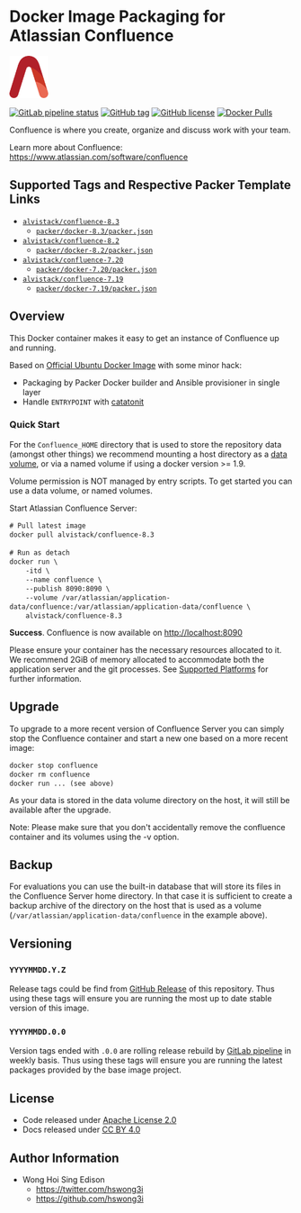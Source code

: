 # Docker Image Packaging for Atlassian Confluence

<a href="https://alvistack.com" title="AlviStack" target="_blank"><img src="/alvistack.svg" height="75" alt="AlviStack"></a>

[![GitLab pipeline
status](https://img.shields.io/gitlab/pipeline/alvistack/docker-confluence/master)](https://gitlab.com/alvistack/docker-confluence/-/pipelines)
[![GitHub
tag](https://img.shields.io/github/tag/alvistack/docker-confluence.svg)](https://github.com/alvistack/docker-confluence/tags)
[![GitHub
license](https://img.shields.io/github/license/alvistack/docker-confluence.svg)](https://github.com/alvistack/docker-confluence/blob/master/LICENSE)
[![Docker
Pulls](https://img.shields.io/docker/pulls/alvistack/confluence-8.3.svg)](https://hub.docker.com/r/alvistack/confluence-8.3)

Confluence is where you create, organize and discuss work with your
team.

Learn more about Confluence:
<https://www.atlassian.com/software/confluence>

## Supported Tags and Respective Packer Template Links

-   [`alvistack/confluence-8.3`](https://hub.docker.com/r/alvistack/confluence-8.3)
    -   [`packer/docker-8.3/packer.json`](https://github.com/alvistack/docker-confluence/blob/master/packer/docker-8.3/packer.json)
-   [`alvistack/confluence-8.2`](https://hub.docker.com/r/alvistack/confluence-8.2)
    -   [`packer/docker-8.2/packer.json`](https://github.com/alvistack/docker-confluence/blob/master/packer/docker-8.2/packer.json)
-   [`alvistack/confluence-7.20`](https://hub.docker.com/r/alvistack/confluence-7.20)
    -   [`packer/docker-7.20/packer.json`](https://github.com/alvistack/docker-confluence/blob/master/packer/docker-7.20/packer.json)
-   [`alvistack/confluence-7.19`](https://hub.docker.com/r/alvistack/confluence-7.19)
    -   [`packer/docker-7.19/packer.json`](https://github.com/alvistack/docker-confluence/blob/master/packer/docker-7.19/packer.json)

## Overview

This Docker container makes it easy to get an instance of Confluence up
and running.

Based on [Official Ubuntu Docker
Image](https://hub.docker.com/_/ubuntu/) with some minor hack:

-   Packaging by Packer Docker builder and Ansible provisioner in single
    layer
-   Handle `ENTRYPOINT` with
    [catatonit](https://github.com/openSUSE/catatonit)

### Quick Start

For the `Confluence_HOME` directory that is used to store the repository
data (amongst other things) we recommend mounting a host directory as a
[data
volume](https://docs.docker.com/engine/tutorials/dockervolumes/#/data-volumes),
or via a named volume if using a docker version \>= 1.9.

Volume permission is NOT managed by entry scripts. To get started you
can use a data volume, or named volumes.

Start Atlassian Confluence Server:

    # Pull latest image
    docker pull alvistack/confluence-8.3

    # Run as detach
    docker run \
        -itd \
        --name confluence \
        --publish 8090:8090 \
        --volume /var/atlassian/application-data/confluence:/var/atlassian/application-data/confluence \
        alvistack/confluence-8.3

**Success**. Confluence is now available on <http://localhost:8090>

Please ensure your container has the necessary resources allocated to
it. We recommend 2GiB of memory allocated to accommodate both the
application server and the git processes. See [Supported
Platforms](https://confluence.atlassian.com/display/Confluence/Supported+Platforms)
for further information.

## Upgrade

To upgrade to a more recent version of Confluence Server you can simply
stop the Confluence container and start a new one based on a more recent
image:

    docker stop confluence
    docker rm confluence
    docker run ... (see above)

As your data is stored in the data volume directory on the host, it will
still be available after the upgrade.

Note: Please make sure that you don't accidentally remove the confluence
container and its volumes using the -v option.

## Backup

For evaluations you can use the built-in database that will store its
files in the Confluence Server home directory. In that case it is
sufficient to create a backup archive of the directory on the host that
is used as a volume (`/var/atlassian/application-data/confluence` in the
example above).

## Versioning

### `YYYYMMDD.Y.Z`

Release tags could be find from [GitHub
Release](https://github.com/alvistack/docker-confluence/tags) of this
repository. Thus using these tags will ensure you are running the most
up to date stable version of this image.

### `YYYYMMDD.0.0`

Version tags ended with `.0.0` are rolling release rebuild by [GitLab
pipeline](https://gitlab.com/alvistack/docker-confluence/-/pipelines) in
weekly basis. Thus using these tags will ensure you are running the
latest packages provided by the base image project.

## License

-   Code released under [Apache License 2.0](LICENSE)
-   Docs released under [CC BY
    4.0](http://creativecommons.org/licenses/by/4.0/)

## Author Information

-   Wong Hoi Sing Edison
    -   <https://twitter.com/hswong3i>
    -   <https://github.com/hswong3i>
